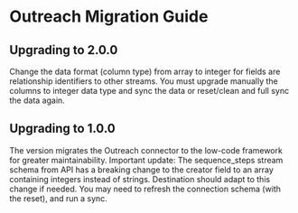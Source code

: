 # Outreach Migration Guide

## Upgrading to 2.0.0
Change the data format (column type) from array to integer for fields are relationship identifiers to other streams.
You must upgrade manually the columns to integer data type and sync the data or reset/clean and full sync the data again.

## Upgrading to 1.0.0
The version migrates the Outreach connector to the low-code framework for greater maintainability. 
Important update: The sequence_steps stream schema from API has a breaking change to the creator field to an array containing integers instead of strings.
Destination should adapt to this change if needed.
You may need to refresh the connection schema (with the reset), and run a sync.